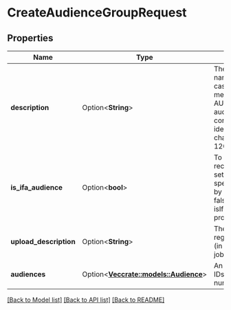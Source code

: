 # CreateAudienceGroupRequest

## Properties

Name | Type | Description | Notes
------------ | ------------- | ------------- | -------------
**description** | Option<**String**> | The audience's name. This is case-insensitive, meaning AUDIENCE and audience are considered identical. Max character limit: 120  | [optional]
**is_ifa_audience** | Option<**bool**> | To specify recipients by IFAs: set true. To specify recipients by user IDs: set false or omit isIfaAudience property.  | [optional]
**upload_description** | Option<**String**> | The description to register for the job (in jobs[].description).  | [optional]
**audiences** | Option<[**Vec<crate::models::Audience>**](Audience.md)> | An array of user IDs or IFAs. Max number: 10,000  | [optional]

[[Back to Model list]](../README.md#documentation-for-models) [[Back to API list]](../README.md#documentation-for-api-endpoints) [[Back to README]](../README.md)


